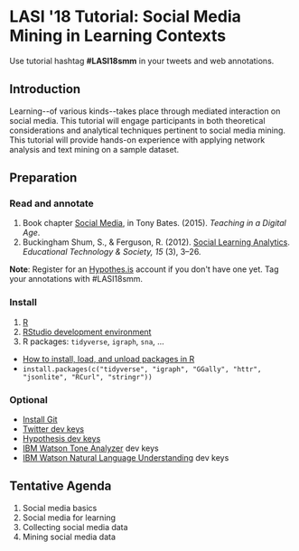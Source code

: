 # LASI '18 Tutorial: Social Media Mining in Learning Contexts

Use tutorial hashtag **#LASI18smm** in your tweets and web annotations.

## Introduction

Learning--of various kinds--takes place through mediated interaction on social media. This tutorial will engage participants in both theoretical considerations and analytical techniques pertinent to social media mining. This tutorial will provide hands-on experience with applying network analysis and text mining on a sample dataset.

## Preparation

### Read and annotate

1. Book chapter [Social Media](https://via.hypothes.is/https://opentextbc.ca/teachinginadigitalage/chapter/9-5-5-social-media/), in Tony Bates. (2015). *Teaching in a Digital Age*.
2. Buckingham Shum, S., & Ferguson, R. (2012). [Social Learning Analytics](https://via.hypothes.is/https://pdfs.semanticscholar.org/3864/1a9e8445149c9ff7a14e4b587c709fc63a5f.pdf). *Educational Technology & Society, 15* (3), 3–26.

**Note**: Register for an [Hypothes.is](https://web.hypothes.is/) account if you don't have one yet.
Tag your annotations with #LASI18smm.

### Install

1. [R](https://cran.r-project.org/)
2. [RStudio development environment](https://www.rstudio.com/)
3. R packages: `tidyverse`, `igraph`, `sna`, ...
  - [How to install, load, and unload packages in R](http://www.dummies.com/programming/r/how-to-install-load-and-unload-packages-in-r/)
  - `install.packages(c("tidyverse", "igraph", "GGally", "httr", "jsonlite", "RCurl", "stringr"))`

### Optional

- [Install Git](https://git-scm.com/)
- [Twitter dev keys](https://apps.twitter.com/)
- [Hypothesis dev keys](https://web.hypothes.is/developers/)
- [IBM Watson Tone Analyzer](https://www.ibm.com/watson/services/tone-analyzer/) dev keys
- [IBM Watson Natural Language Understanding](https://www.ibm.com/watson/services/natural-language-understanding/) dev keys

## Tentative Agenda

1. Social media basics
2. Social media for learning
3. Collecting social media data
4. Mining social media data
